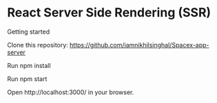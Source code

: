# React Server Side Rendering (SSR)

Getting started


Clone this repository: https://github.com/iamnikhilsinghal/Spacex-app-server

Run npm install

Run npm start

Open http://localhost:3000/ in your browser.
